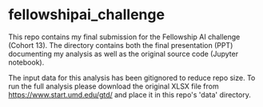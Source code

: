 # fellowshipai_challenge

This repo contains my final submission for the Fellowship AI challenge (Cohort 13). The directory contains both the final presentation (PPT) documenting my analysis as well as the original source code (Jupyter notebook). 

The input data for this analysis has been gitignored to reduce repo size. To run the full analysis please download the original XLSX file from https://www.start.umd.edu/gtd/ and place it in this repo's 'data' directory.

